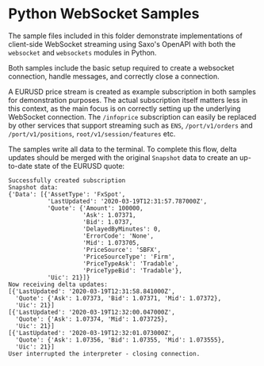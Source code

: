 # Python WebSocket Samples

The sample files included in this folder demonstrate implementations of client-side WebSocket streaming using Saxo's OpenAPI with both the `websocket` and `websockets` modules in Python.

Both samples include the basic setup required to create a websocket connection, handle messages, and correctly close a connection.

A EURUSD price stream is created as example subscription in both samples for demonstration purposes. The actual subscription itself matters less in this context, as the main focus is on correctly setting up the underlying WebSocket connection. The `/infoprice` subscription can easily be replaced by other services that support streaming such as `ENS`, `/port/v1/orders` and `/port/v1/positions`, `root/v1/session/features` etc.

The samples write all data to the terminal. To complete this flow, delta updates should be merged with the original `Snapshot` data to create an up-to-date state of the EURUSD quote:

```
Successfully created subscription
Snapshot data:
{'Data': [{'AssetType': 'FxSpot',
           'LastUpdated': '2020-03-19T12:31:57.787000Z',
           'Quote': {'Amount': 100000,
                     'Ask': 1.07371,
                     'Bid': 1.0737,
                     'DelayedByMinutes': 0,
                     'ErrorCode': 'None',
                     'Mid': 1.073705,
                     'PriceSource': 'SBFX',
                     'PriceSourceType': 'Firm',
                     'PriceTypeAsk': 'Tradable',
                     'PriceTypeBid': 'Tradable'},
           'Uic': 21}]}
Now receiving delta updates:
[{'LastUpdated': '2020-03-19T12:31:58.841000Z',
  'Quote': {'Ask': 1.07373, 'Bid': 1.07371, 'Mid': 1.07372},
  'Uic': 21}]
[{'LastUpdated': '2020-03-19T12:32:00.047000Z',
  'Quote': {'Ask': 1.07374, 'Mid': 1.073725},
  'Uic': 21}]
[{'LastUpdated': '2020-03-19T12:32:01.073000Z',
  'Quote': {'Ask': 1.07356, 'Bid': 1.07355, 'Mid': 1.073555},
  'Uic': 21}]
User interrupted the interpreter - closing connection.
```
